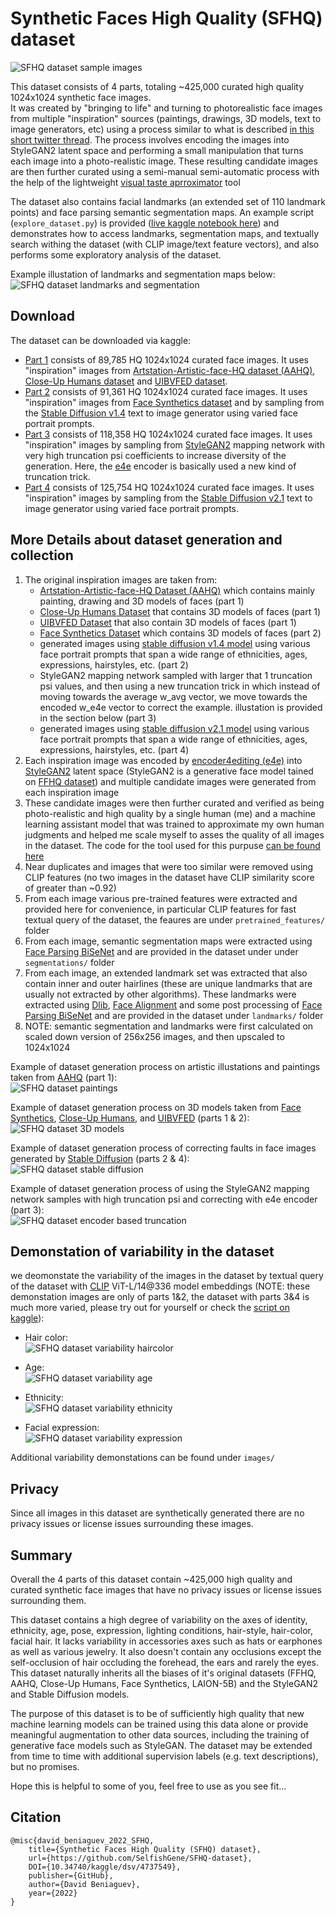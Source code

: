 # Synthetic Faces High Quality (SFHQ) dataset  

![SFHQ dataset sample images](https://raw.githubusercontent.com/SelfishGene/SFHQ-dataset/main/images/SFHQ_sample_4x8.jpg)


This dataset consists of 4 parts, totaling ~425,000 curated high quality 1024x1024 synthetic face images.  
It was created by "bringing to life" and turning to photorealistic face images from multiple "inspiration" sources (paintings, drawings, 3D models, text to image generators, etc) using a process similar to what is described [in this short twitter thread](https://twitter.com/DavidBeniaguev/status/1376020024511627273?s=20&t=kH9J5mV9hL8e3y8PruuB5Q). The process involves encoding the images into StyleGAN2 latent space and performing a small manipulation that turns each image into a photo-realistic image. These resulting candidate images are then further curated using a semi-manual semi-automatic process with the help of the lightweight [visual taste aprroximator](https://github.com/SelfishGene/visual_taste_approximator) tool

The dataset also contains facial landmarks (an extended set of 110 landmark points) and face parsing semantic segmentation maps. An example script (`explore_dataset.py`) is provided ([live kaggle notebook here](https://www.kaggle.com/code/selfishgene/explore-synthetic-faces-hq-sfhq-dataset)) and demonstrates how to access landmarks, segmentation maps, and textually search withing the dataset (with CLIP image/text feature vectors), and also performs some exploratory analysis of the dataset.

Example illustation of landmarks and segmentation maps below:  
![SFHQ dataset landmarks and segmentation](https://raw.githubusercontent.com/SelfishGene/SFHQ-dataset/main/images/SFHQ_sample_landmarks_segmentation.jpg)

## Download
The dataset can be downloaded via kaggle:
- [Part 1](https://www.kaggle.com/datasets/selfishgene/synthetic-faces-high-quality-sfhq-part-1) consists of 89,785 HQ 1024x1024 curated face images. It uses "inspiration" images from [Artstation-Artistic-face-HQ dataset (AAHQ)](https://github.com/onion-liu/aahq-dataset), [Close-Up Humans dataset](https://opensynthetics.com/dataset/close-up-humans-dataset-by-synthesis-ai/) and [UIBVFED dataset](http://ugivia.uib.es/uibvfed/).  
- [Part 2](https://www.kaggle.com/datasets/selfishgene/synthetic-faces-high-quality-sfhq-part-2) consists of 91,361 HQ 1024x1024 curated face images. It uses "inspiration" images from [Face Synthetics dataset](https://github.com/microsoft/FaceSynthetics) and by sampling from the [Stable Diffusion v1.4](https://github.com/CompVis/stable-diffusion) text to image generator using varied face portrait prompts. 
- [Part 3](https://www.kaggle.com/datasets/selfishgene/synthetic-faces-high-quality-sfhq-part-3) consists of 118,358 HQ 1024x1024 curated face images. It uses "inspiration" images by sampling from [StyleGAN2](https://github.com/NVlabs/stylegan2-ada-pytorch) mapping network with very high truncation psi coefficients to increase diversity of the generation. Here, the [e4e](https://github.com/omertov/encoder4editing) encoder is basically used a new kind of truncation trick.
- [Part 4](https://www.kaggle.com/datasets/selfishgene/synthetic-faces-high-quality-sfhq-part-4) consists of 125,754 HQ 1024x1024 curated face images. It uses "inspiration" images by sampling from the [Stable Diffusion v2.1](https://github.com/Stability-AI/stablediffusion) text to image generator using varied face portrait prompts. 


## More Details about dataset generation and collection
1. The original inspiration images are taken from:
    - [Artstation-Artistic-face-HQ Dataset (AAHQ)](https://github.com/onion-liu/aahq-dataset) which contains mainly painting, drawing and 3D models of faces (part 1)
    - [Close-Up Humans Dataset](https://opensynthetics.com/dataset/close-up-humans-dataset-by-synthesis-ai/) that contains 3D models of faces (part 1)
    - [UIBVFED Dataset](http://ugivia.uib.es/uibvfed/) that also contain 3D models of faces (part 1)
    - [Face Synthetics Dataset](https://github.com/microsoft/FaceSynthetics) which contains 3D models of faces (part 2)
    - generated images using [stable diffusion v1.4 model](https://github.com/CompVis/stable-diffusion) using various face portrait prompts that span a wide range of ethnicities, ages, expressions, hairstyles, etc. (part 2)
    - StyleGAN2 mapping network sampled with larger that 1 truncation psi values, and then using a new truncation trick in which instead of moving towards the average w_avg vector, we move towards the encoded w_e4e vector to correct the example. illustation is provided in the section below (part 3)
    - generated images using [stable diffusion v2.1 model](https://github.com/Stability-AI/stablediffusion) using various face portrait prompts that span a wide range of ethnicities, ages, expressions, hairstyles, etc. (part 4)
1. Each inspiration image was encoded by [encoder4editing (e4e)](https://github.com/omertov/encoder4editing) into [StyleGAN2](https://github.com/NVlabs/stylegan2-ada-pytorch) latent space (StyleGAN2 is a generative face model tained on [FFHQ dataset](https://github.com/NVlabs/ffhq-dataset)) and multiple candidate images were generated from each inspiration image
1. These candidate images were then further curated and verified as being photo-realistic and high quality by a single human (me) and a machine learning assistant model that was trained to approximate my own human judgments and helped me scale myself to asses the quality of all images in the dataset. The code for the tool used for this purpuse [can be found here](https://github.com/SelfishGene/visual_taste_approximator)
1. Near duplicates and images that were too similar were removed using CLIP features (no two images in the dataset have CLIP similarity score of greater than ~0.92)
1. From each image various pre-trained features were extracted and provided here for convenience, in particular CLIP features for fast textual query of the dataset, the feaures are under `pretrained_features/` folder
1. From each image, semantic segmentation maps were extracted using [Face Parsing BiSeNet](https://github.com/zllrunning/face-parsing.PyTorch) and are provided in the dataset under under `segmentations/` folder
1. From each image, an extended landmark set was extracted that also contain inner and outer hairlines (these are unique landmarks that are usually not extracted by other algorithms). These landmarks were extracted using [Dlib](https://github.com/davisking/dlib), [Face Alignment](https://github.com/1adrianb/face-alignment) and some post processing of [Face Parsing BiSeNet](https://github.com/zllrunning/face-parsing.PyTorch) and are provided in the dataset under `landmarks/` folder
1. NOTE: semantic segmentation and landmarks were first calculated on scaled down version of 256x256 images, and then upscaled to 1024x1024

Example of dataset generation process on artistic illustations and paintings taken from [AAHQ](https://github.com/onion-liu/aahq-dataset) (part 1):  
![SFHQ dataset paintings](https://raw.githubusercontent.com/SelfishGene/SFHQ-dataset/main/images/bring_to_life_process_paintings.jpg)

Example of dataset generation process on 3D models taken from [Face Synthetics](https://github.com/microsoft/FaceSynthetics), [Close-Up Humans](https://opensynthetics.com/dataset/close-up-humans-dataset-by-synthesis-ai/), and [UIBVFED](http://ugivia.uib.es/uibvfed/) (parts 1 & 2):  
![SFHQ dataset 3D models](https://raw.githubusercontent.com/SelfishGene/SFHQ-dataset/main/images/bring_to_life_process_3D_models.jpg)

Example of dataset generation process of correcting faults in face images generated by [Stable Diffusion](https://github.com/CompVis/stable-diffusion) (parts 2 & 4):  
![SFHQ dataset stable diffusion](https://raw.githubusercontent.com/SelfishGene/SFHQ-dataset/main/images/bring_to_life_process_stable_diffusion.jpg)

Example of dataset generation process of using the StyleGAN2 mapping network samples with high truncation psi and correcting with e4e encoder (part 3):  
![SFHQ dataset encoder based truncation](https://i.ibb.co/NT7BJy5/Figure-1-brief-stages-psi-08-to-20-1.jpg)


## Demonstation of variability in the dataset 
we deomonstate the variability of the images in the dataset by textual query of the dataset with [CLIP](https://github.com/openai/CLIP) ViT-L/14@336 model embeddings (NOTE: these demonstation images are only of parts 1&2, the dataset with parts 3&4 is much more varied, please try out for yourself or check the [script on kaggle](https://www.kaggle.com/code/selfishgene/explore-synthetic-faces-hq-sfhq-dataset-2)):  
- Hair color:  
![SFHQ dataset variability haircolor](https://raw.githubusercontent.com/SelfishGene/SFHQ-dataset/main/images/SFHQ_variability_hair_color.jpg)

- Age:  
![SFHQ dataset variability age](https://raw.githubusercontent.com/SelfishGene/SFHQ-dataset/main/images/SFHQ_variability_age.jpg)

- Ethnicity:  
![SFHQ dataset variability ethnicity](https://raw.githubusercontent.com/SelfishGene/SFHQ-dataset/main/images/SFHQ_variability_ethnicity.jpg)

- Facial expression:  
![SFHQ dataset variability expression](https://raw.githubusercontent.com/SelfishGene/SFHQ-dataset/main/images/SFHQ_variability_expression.jpg)  

Additional variability demonstations can be found under `images/`

## Privacy
Since all images in this dataset are synthetically generated there are no privacy issues or license issues surrounding these images.  

## Summary
Overall the 4 parts of this dataset contain ~425,000 high quality and curated synthetic face images that have no privacy issues or license issues surrounding them.  

This dataset contains a high degree of variability on the axes of identity, ethnicity, age, pose, expression, lighting conditions, hair-style, hair-color, facial hair. It lacks variability in accessories axes such as hats or earphones as well as various jewelry. It also doesn't contain any occlusions except the self-occlusion of hair occluding the forehead, the ears and rarely the eyes. This dataset naturally inherits all the biases of it's original datasets (FFHQ, AAHQ, Close-Up Humans, Face Synthetics, LAION-5B) and the StyleGAN2 and Stable Diffusion models.  

The purpose of this dataset is to be of sufficiently high quality that new machine learning models can be trained using this data alone or provide meaningful augmentation to other data sources, including the training of generative face models such as StyleGAN. The dataset may be extended from time to time with additional supervision labels (e.g. text descriptions), but no promises.

Hope this is helpful to some of you, feel free to use as you see fit...

## Citation

```
@misc{david_beniaguev_2022_SFHQ,
	title={Synthetic Faces High Quality (SFHQ) dataset},
	url={https://github.com/SelfishGene/SFHQ-dataset},
	DOI={10.34740/kaggle/dsv/4737549},
	publisher={GitHub},
	author={David Beniaguev},
	year={2022}
}
```


